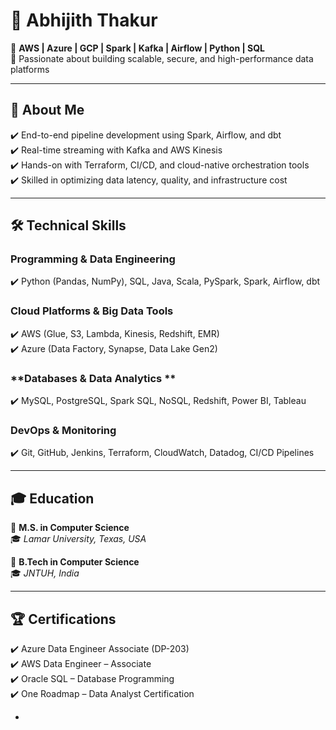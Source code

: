 
# 💼 Abhijith Thakur  
🔹 **AWS | Azure | GCP | Spark | Kafka | Airflow | Python | SQL**  
🔹 Passionate about building scalable, secure, and high-performance data platforms  

---

## 📌 About Me  

✔️ End-to-end pipeline development using Spark, Airflow, and dbt  
✔️ Real-time streaming with Kafka and AWS Kinesis  
✔️ Hands-on with Terraform, CI/CD, and cloud-native orchestration tools  
✔️ Skilled in optimizing data latency, quality, and infrastructure cost  

---

## 🛠️ Technical Skills  

### **Programming & Data Engineering**  
✔️ Python (Pandas, NumPy), SQL, Java, Scala, PySpark, Spark, Airflow, dbt  

### **Cloud Platforms & Big Data Tools**  
✔️ AWS (Glue, S3, Lambda, Kinesis, Redshift, EMR)  
✔️ Azure (Data Factory, Synapse, Data Lake Gen2)  

### **Databases & Data Analytics **  
✔️ MySQL, PostgreSQL, Spark SQL, NoSQL, Redshift, Power BI, Tableau  

### **DevOps & Monitoring**  
✔️ Git, GitHub, Jenkins, Terraform, CloudWatch, Datadog, CI/CD Pipelines  

---

## 🎓 Education  
📌 **M.S. in Computer Science**  
🎓 *Lamar University, Texas, USA*  

📌 **B.Tech in Computer Science**  
🎓 *JNTUH, India*  

---

## 🏆 Certifications  
✔️ Azure Data Engineer Associate (DP-203)  
✔️ AWS Data Engineer – Associate  
✔️ Oracle SQL – Database Programming  
✔️ One Roadmap – Data Analyst Certification  

-
